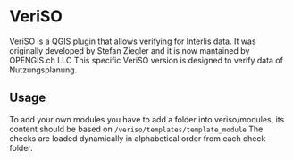 VeriSO
======
 
VeriSO is a QGIS plugin that allows verifying for Interlis data.
It was originally developed by Stefan Ziegler and it is now mantained by 
OPENGIS.ch LLC
This specific VeriSO version is designed to verify data of Nutzungsplanung.
 
Usage
--------
To add your own modules you have to add a folder into veriso/modules, its content should be based on `/veriso/templates/template_module`
The checks are loaded dynamically in alphabetical order from each check folder.

